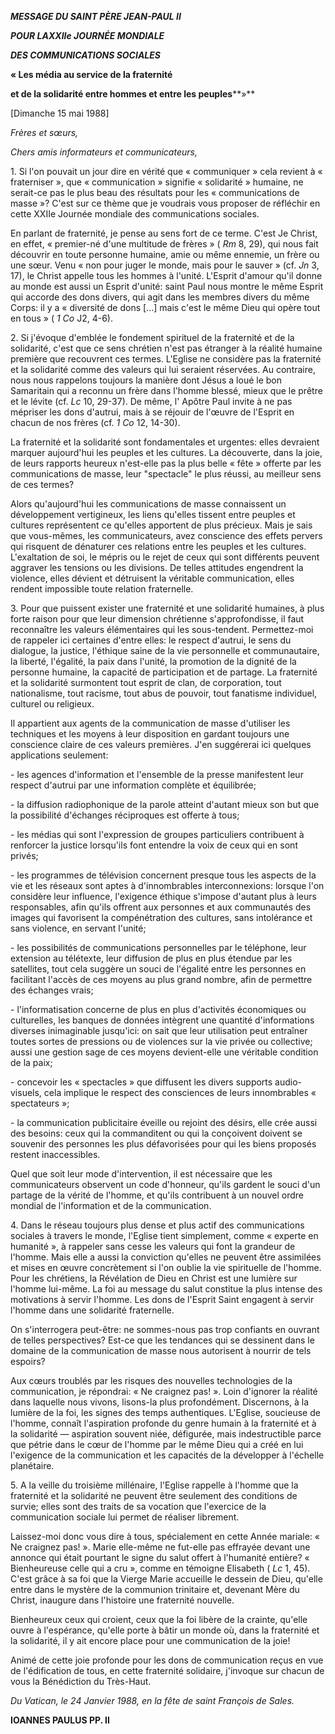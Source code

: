 ***MESSAGE DU SAINT PÈRE JEAN-PAUL II***

***POUR LA******XXIIe JOURNÉE MONDIALE***

***DES COMMUNICATIONS SOCIALES***

**« Les média au service de la fraternité**

**et de la solidarité entre hommes et entre les peuples****»**

\[Dimanche 15 mai 1988\]

*Frères et sœurs,*

*Chers amis informateurs et communicateurs,*

1\. Si l'on pouvait un jour dire en vérité que « communiquer » cela revient à « fraterniser », que « communication » signifie « solidarité » humaine, ne serait-ce pas le plus beau des résultats pour les « communications de masse »? C'est sur ce thème que je voudrais vous proposer de réfléchir en cette XXIIe Journée mondiale des communications sociales.

En parlant de fraternité, je pense au sens fort de ce terme. C'est Je Christ, en effet, « premier-né d'une multitude de frères » ( *Rm* 8, 29), qui nous fait découvrir en toute personne humaine, amie ou même ennemie, un frère ou une sœur. Venu « non pour juger le monde, mais pour le sauver » (cf. *Jn* 3, 17), le Christ appelle tous les hommes à l'unité. L'Esprit d'amour qu'il donne au monde est aussi un Esprit d'unité: saint Paul nous montre le même Esprit qui accorde des dons divers, qui agit dans les membres divers du même Corps: il y a « diversité de dons \[...\] mais c'est le même Dieu qui opère tout en tous » ( *1* *Co* J2, 4-6).

2\. Si j'évoque d'emblée le fondement spirituel de la fraternité et de la solidarité, c'est que ce sens chrétien n'est pas étranger à la réalité humaine première que recouvrent ces termes. L'Eglise ne considère pas la fraternité et la solidarité comme des valeurs qui lui seraient réservées. Au contraire, nous nous rappelons toujours la manière dont Jésus a loué le bon Samaritain qui a reconnu un frère dans l'homme blessé, mieux que le prêtre et le lévite (cf. *Lc* 10, 29-37). De même, l' Apôtre Paul invite à ne pas mépriser les dons d'autrui, mais à se réjouir de l'œuvre de l'Esprit en chacun de nos frères (cf. *1 Co* 12, 14-30).

La fraternité et la solidarité sont fondamentales et urgentes: elles devraient marquer aujourd'hui les peuples et les cultures. La découverte, dans la joie, de leurs rapports heureux n'est-elle pas la plus belle « fête » offerte par les communications de masse, leur "spectacle" le plus réussi, au meilleur sens de ces termes?

Alors qu'aujourd'hui les communications de masse connaissent un développement vertigineux, les liens qu'elles tissent entre peuples et cultures représentent ce qu'elles apportent de plus précieux. Mais je sais que vous-mêmes, les communicateurs, avez conscience des effets pervers qui risquent de dénaturer ces relations entre les peuples et les cultures. L'exaltation de soi, le mépris ou le rejet de ceux qui sont différents peuvent aggraver les tensions ou les divisions. De telles attitudes engendrent la violence, elles dévient et détruisent la véritable communication, elles rendent impossible toute relation fraternelle.

3\. Pour que puissent exister une fraternité et une solidarité humaines, à plus forte raison pour que leur dimension chrétienne s'approfondisse, il faut reconnaître les valeurs élémentaires qui les sous-tendent. Permettez-moi de rappeler ici certaines d'entre elles: le respect d'autrui, le sens du dialogue, la justice, l'éthique saine de la vie personnelle et communautaire, la liberté, l'égalité, la paix dans l'unité, la promotion de la dignité de la personne humaine, la capacité de participation et de partage. La fraternité et la solidarité surmontent tout esprit de clan, de corporation, tout nationalisme, tout racisme, tout abus de pouvoir, tout fanatisme individuel, culturel ou religieux.

Il appartient aux agents de la communication de masse d'utiliser les techniques et les moyens à leur disposition en gardant toujours une conscience claire de ces valeurs premières. J'en suggérerai ici quelques applications seulement:

\- les agences d'information et l'ensemble de la presse manifestent leur respect d'autrui par une information complète et équilibrée;

\- la diffusion radiophonique de la parole atteint d'autant mieux son but que la possibilité d'échanges réciproques est offerte à tous;

\- les médias qui sont l'expression de groupes particuliers contribuent à renforcer la justice lorsqu'ils font entendre la voix de ceux qui en sont privés;

\- les programmes de télévision concernent presque tous les aspects de la vie et les réseaux sont aptes à d'innombrables interconnexions: lorsque l'on considère leur influence, l'exigence éthique s'impose d'autant plus à leurs responsables, afin qu'ils offrent aux personnes et aux communautés des images qui favorisent la compénétration des cultures, sans intolérance et sans violence, en servant l'unité;

\- les possibilités de communications personnelles par le téléphone, leur extension au télétexte, leur diffusion de plus en plus étendue par les satellites, tout cela suggère un souci de l'égalité entre les personnes en facilitant l'accès de ces moyens au plus grand nombre, afin de permettre des échanges vrais;

\- l'informatisation concerne de plus en plus d'activités économiques ou culturelles, les banques de données intègrent une quantité d'informations diverses inimaginable jusqu'ici: on sait que leur utilisation peut entraîner toutes sortes de pressions ou de violences sur la vie privée ou collective; aussi une gestion sage de ces moyens devient-elle une véritable condition de la paix;

\- concevoir les « spectacles » que diffusent les divers supports audio-visuels, cela implique le respect des consciences de leurs innombrables « spectateurs »;

\- la communication publicitaire éveille ou rejoint des désirs, elle crée aussi des besoins: ceux qui la commanditent ou qui la conçoivent doivent se souvenir des personnes les plus défavorisées pour qui les biens proposés restent inaccessibles.

Quel que soit leur mode d'intervention, il est nécessaire que les communicateurs observent un code d'honneur, qu'ils gardent le souci d'un partage de la vérité de l'homme, et qu'ils contribuent à un nouvel ordre mondial de l'information et de la communication.

4\. Dans le réseau toujours plus dense et plus actif des communications sociales à travers le monde, l'Eglise tient simplement, comme « experte en humanité », à rappeler sans cesse les valeurs qui font la grandeur de l'homme. Mais elle a aussi la conviction qu'elles ne peuvent être assimilées et mises en œuvre concrètement si l'on oublie la vie spirituelle de l'homme. Pour les chrétiens, la Révélation de Dieu en Christ est une lumière sur l'homme lui-même. La foi au message du salut constitue la plus intense des motivations à servir l'homme. Les dons de l'Esprit Saint engagent à servir l'homme dans une solidarité fraternelle.

On s'interrogera peut-être: ne sommes-nous pas trop confiants en ouvrant de telles perspectives? Est-ce que les tendances qui se dessinent dans le domaine de la communication de masse nous autorisent à nourrir de tels espoirs?

Aux cœurs troublés par les risques des nouvelles technologies de la communication, je répondrai: « Ne craignez pas! ». Loin d'ignorer la réalité dans laquelle nous vivons, lisons-la plus profondément. Discernons, à la lumière de la foi, les signes des temps authentiques. L'Eglise, soucieuse de l'homme, connaît l'aspiration profonde du genre humain à la fraternité et à la solidarité — aspiration souvent niée, défigurée, mais indestructible parce que pétrie dans le cœur de l'homme par le même Dieu qui a créé en lui l'exigence de la communication et les capacités de la développer à l'échelle planétaire.

5\. A la veille du troisième millénaire, l'Eglise rappelle à l'homme que la fraternité et la solidarité ne peuvent être seulement des conditions de survie; elles sont des traits de sa vocation que l'exercice de la communication sociale lui permet de réaliser librement.

Laissez-moi donc vous dire à tous, spécialement en cette Année mariale: « Ne craignez pas! ». Marie elle-même ne fut-elle pas effrayée devant une annonce qui était pourtant le signe du salut offert à l'humanité entière? « Bienheureuse celle qui a cru », comme en témoigne Elisabeth ( *Lc* 1, 45). C'est grâce à sa foi que la Vierge Marie accueille le dessein de Dieu, qu'elle entre dans le mystère de la communion trinitaire et, devenant Mère du Christ, inaugure dans l'histoire une fraternité nouvelle.

Bienheureux ceux qui croient, ceux que la foi libère de la crainte, qu'elle ouvre à l'espérance, qu'elle porte à bâtir un monde où, dans la fraternité et la solidarité, il y ait encore place pour une communication de la joie!

Animé de cette joie profonde pour les dons de communication reçus en vue de l'édification de tous, en cette fraternité solidaire, j'invoque sur chacun de vous la Bénédiction du Très-Haut.

*Du Vatican, le 24 Janvier 1988, en la fête de saint François de Sales.*

**IOANNES PAULUS PP. II**